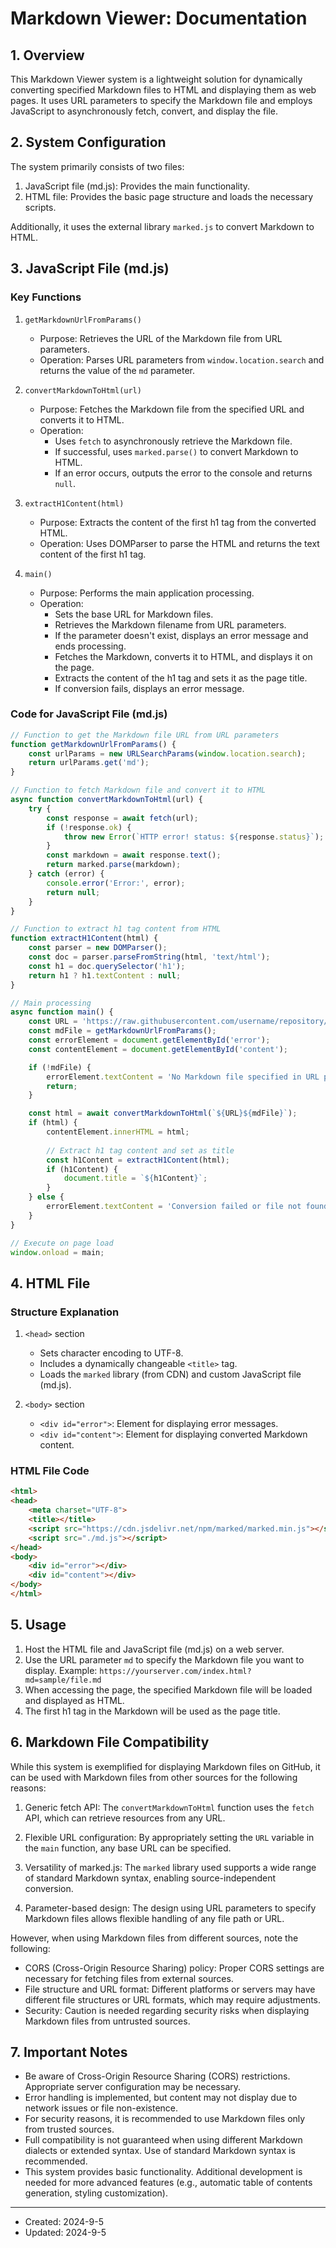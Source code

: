 # Markdown Viewer: Documentation

## 1. Overview

This Markdown Viewer system is a lightweight solution for dynamically converting specified Markdown files to HTML and displaying them as web pages. It uses URL parameters to specify the Markdown file and employs JavaScript to asynchronously fetch, convert, and display the file.

## 2. System Configuration

The system primarily consists of two files:
1. JavaScript file (md.js): Provides the main functionality.
2. HTML file: Provides the basic page structure and loads the necessary scripts.

Additionally, it uses the external library `marked.js` to convert Markdown to HTML.

## 3. JavaScript File (md.js)

### Key Functions

1. `getMarkdownUrlFromParams()`
   - Purpose: Retrieves the URL of the Markdown file from URL parameters.
   - Operation: Parses URL parameters from `window.location.search` and returns the value of the `md` parameter.

2. `convertMarkdownToHtml(url)`
   - Purpose: Fetches the Markdown file from the specified URL and converts it to HTML.
   - Operation:
     - Uses `fetch` to asynchronously retrieve the Markdown file.
     - If successful, uses `marked.parse()` to convert Markdown to HTML.
     - If an error occurs, outputs the error to the console and returns `null`.

3. `extractH1Content(html)`
   - Purpose: Extracts the content of the first h1 tag from the converted HTML.
   - Operation: Uses DOMParser to parse the HTML and returns the text content of the first h1 tag.

4. `main()`
   - Purpose: Performs the main application processing.
   - Operation:
     - Sets the base URL for Markdown files.
     - Retrieves the Markdown filename from URL parameters.
     - If the parameter doesn't exist, displays an error message and ends processing.
     - Fetches the Markdown, converts it to HTML, and displays it on the page.
     - Extracts the content of the h1 tag and sets it as the page title.
     - If conversion fails, displays an error message.

### Code for JavaScript File (md.js)

```javascript
// Function to get the Markdown file URL from URL parameters
function getMarkdownUrlFromParams() {
    const urlParams = new URLSearchParams(window.location.search);
    return urlParams.get('md');
}

// Function to fetch Markdown file and convert it to HTML
async function convertMarkdownToHtml(url) {
    try {
        const response = await fetch(url);
        if (!response.ok) {
            throw new Error(`HTTP error! status: ${response.status}`);
        }
        const markdown = await response.text();
        return marked.parse(markdown);
    } catch (error) {
        console.error('Error:', error);
        return null;
    }
}

// Function to extract h1 tag content from HTML
function extractH1Content(html) {
    const parser = new DOMParser();
    const doc = parser.parseFromString(html, 'text/html');
    const h1 = doc.querySelector('h1');
    return h1 ? h1.textContent : null;
}

// Main processing
async function main() {
    const URL = 'https://raw.githubusercontent.com/username/repository/branch/'; // URL where Markdown files are located
    const mdFile = getMarkdownUrlFromParams();
    const errorElement = document.getElementById('error');
    const contentElement = document.getElementById('content');

    if (!mdFile) {
        errorElement.textContent = 'No Markdown file specified in URL parameters. (?md=sample/file.md)';
        return;
    }

    const html = await convertMarkdownToHtml(`${URL}${mdFile}`);
    if (html) {
        contentElement.innerHTML = html;
        
        // Extract h1 tag content and set as title
        const h1Content = extractH1Content(html);
        if (h1Content) {
            document.title = `${h1Content}`;
        }
    } else {
        errorElement.textContent = 'Conversion failed or file not found.';
    }
}

// Execute on page load
window.onload = main;
```

## 4. HTML File

### Structure Explanation

1. `<head>` section
   - Sets character encoding to UTF-8.
   - Includes a dynamically changeable `<title>` tag.
   - Loads the `marked` library (from CDN) and custom JavaScript file (md.js).

2. `<body>` section
   - `<div id="error">`: Element for displaying error messages.
   - `<div id="content">`: Element for displaying converted Markdown content.

### HTML File Code

```html
<html>
<head>
    <meta charset="UTF-8">
    <title></title>
    <script src="https://cdn.jsdelivr.net/npm/marked/marked.min.js"></script>
    <script src="./md.js"></script>
</head>
<body>
    <div id="error"></div>
    <div id="content"></div>
</body>
</html>
```

## 5. Usage

1. Host the HTML file and JavaScript file (md.js) on a web server.
2. Use the URL parameter `md` to specify the Markdown file you want to display.
   Example: `https://yourserver.com/index.html?md=sample/file.md`
3. When accessing the page, the specified Markdown file will be loaded and displayed as HTML.
4. The first h1 tag in the Markdown will be used as the page title.

## 6. Markdown File Compatibility

While this system is exemplified for displaying Markdown files on GitHub, it can be used with Markdown files from other sources for the following reasons:

1. Generic fetch API: The `convertMarkdownToHtml` function uses the `fetch` API, which can retrieve resources from any URL.

2. Flexible URL configuration: By appropriately setting the `URL` variable in the `main` function, any base URL can be specified.

3. Versatility of marked.js: The `marked` library used supports a wide range of standard Markdown syntax, enabling source-independent conversion.

4. Parameter-based design: The design using URL parameters to specify Markdown files allows flexible handling of any file path or URL.

However, when using Markdown files from different sources, note the following:

- CORS (Cross-Origin Resource Sharing) policy: Proper CORS settings are necessary for fetching files from external sources.
- File structure and URL format: Different platforms or servers may have different file structures or URL formats, which may require adjustments.
- Security: Caution is needed regarding security risks when displaying Markdown files from untrusted sources.

## 7. Important Notes

- Be aware of Cross-Origin Resource Sharing (CORS) restrictions. Appropriate server configuration may be necessary.
- Error handling is implemented, but content may not display due to network issues or file non-existence.
- For security reasons, it is recommended to use Markdown files only from trusted sources.
- Full compatibility is not guaranteed when using different Markdown dialects or extended syntax. Use of standard Markdown syntax is recommended.
- This system provides basic functionality. Additional development is needed for more advanced features (e.g., automatic table of contents generation, styling customization).

---
- Created: 2024-9-5
- Updated: 2024-9-5